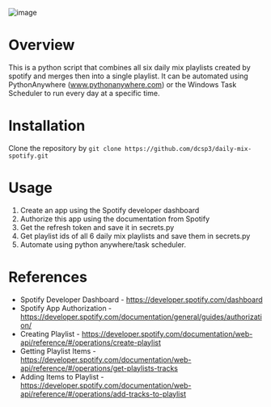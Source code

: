 ![image](https://user-images.githubusercontent.com/88645471/213471635-e5d7e10b-551a-4ef9-b473-b0aa6183bf61.png)

# Overview
This is a python script that combines all six daily mix playlists created by spotify and merges then into a single playlist. It can be automated using PythonAnywhere (www.pythonanywhere.com) or the Windows Task Scheduler to run every day at a specific time.

# Installation
Clone the repository by `git clone https://github.com/dcsp3/daily-mix-spotify.git`

# Usage
1. Create an app using the Spotify developer dashboard
2. Authorize this app using the documentation from Spotify
3. Get the refresh token and save it in secrets.py
4. Get playlist ids of all 6 daily mix playlists and save them in secrets.py
5. Automate using python anywhere/task scheduler.

# References
- Spotify Developer Dashboard - https://developer.spotify.com/dashboard
- Spotify App Authorization - https://developer.spotify.com/documentation/general/guides/authorization/
- Creating Playlist - https://developer.spotify.com/documentation/web-api/reference/#/operations/create-playlist
- Getting Playlist Items - https://developer.spotify.com/documentation/web-api/reference/#/operations/get-playlists-tracks
- Adding Items to Playlist - https://developer.spotify.com/documentation/web-api/reference/#/operations/add-tracks-to-playlist
